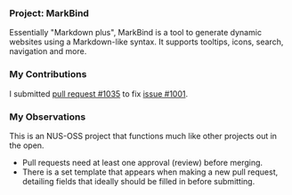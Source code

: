 ### Project: MarkBind

Essentially "Markdown plus", MarkBind is a tool to generate dynamic websites using a Markdown-like syntax. It supports tooltips, icons, search, navigation and more.

### My Contributions

I submitted [pull request #1035](https://github.com/MarkBind/markbind/pull/1035) to fix [issue #1001](https://github.com/MarkBind/markbind/issues/1001).

### My Observations

This is an NUS-OSS project that functions much like other projects out in the open.

* Pull requests need at least one approval (review) before merging.
* There is a set template that appears when making a new pull request, detailing fields that ideally should be filled in before submitting.
